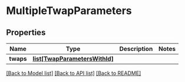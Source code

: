 # MultipleTwapParameters

## Properties
Name | Type | Description | Notes
------------ | ------------- | ------------- | -------------
**twaps** | [**list[TwapParametersWithId]**](TwapParametersWithId.md) |  | 

[[Back to Model list]](../README.md#documentation-for-models) [[Back to API list]](../README.md#documentation-for-api-endpoints) [[Back to README]](../README.md)

